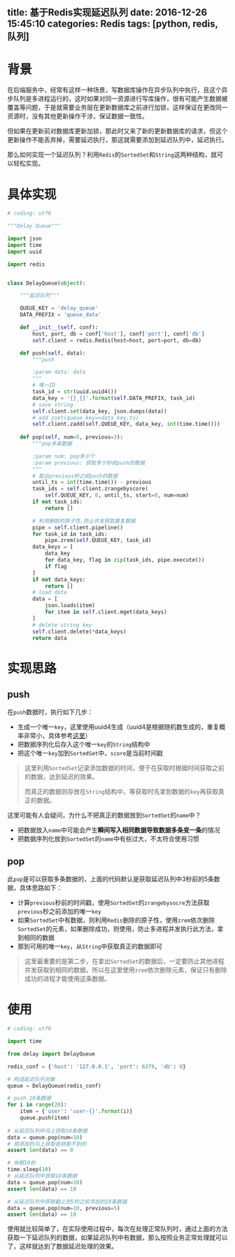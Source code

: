 title: 基于Redis实现延迟队列
date: 2016-12-26 15:45:10
categories: Redis
tags: [python, redis, 队列]
---

# 背景

在后端服务中，经常有这样一种场景，写数据库操作在异步队列中执行，且这个异步队列是多进程运行的，这时如果对同一资源进行写库操作，很有可能产生数据被覆盖等问题，于是就需要业务层在更新数据库之前进行加锁，这样保证在更改同一资源时，没有其他更新操作干涉，保证数据一致性。

但如果在更新前对数据库更新加锁，那此时又来了新的更新数据库的请求，但这个更新操作不能丢弃掉，需要延迟执行，那这就需要添加到延迟队列中，延迟执行。

那么如何实现一个延迟队列？利用`Redis`的`SortedSet`和`String`这两种结构，就可以轻松实现。

# 具体实现

```python
# coding: utf8

"""Delay Queue"""

import json
import time
import uuid

import redis


class DelayQueue(object):

    """延迟队列"""

    QUEUE_KEY = 'delay_queue'
    DATA_PREFIX = 'queue_data'

    def __init__(self, conf):
        host, port, db = conf['host'], conf['port'], conf['db']
        self.client = redis.Redis(host=host, port=port, db=db)

    def push(self, data):
        """push

        :param data: data
        """
        # 唯一ID
        task_id = str(uuid.uuid4())
        data_key = '{}_{}'.format(self.DATA_PREFIX, task_id)
        # save string
        self.client.set(data_key, json.dumps(data))
        # add zset(queue_key=>data_key,ts)
        self.client.zadd(self.QUEUE_KEY, data_key, int(time.time()))
        
    def pop(self, num=5, previous=3):
        """pop多条数据

        :param num: pop多少个
        :param previous: 获取多少秒前push的数据
        """
        # 取出previous秒之前push的数据
        until_ts = int(time.time()) - previous
        task_ids = self.client.zrangebyscore(
            self.QUEUE_KEY, 0, until_ts, start=0, num=num)
        if not task_ids:
            return []

        # 利用删除的原子性,防止并发获取重复数据
        pipe = self.client.pipeline()
        for task_id in task_ids:
            pipe.zrem(self.QUEUE_KEY, task_id)
        data_keys = [
            data_key
            for data_key, flag in zip(task_ids, pipe.execute())
            if flag
        ]
        if not data_keys:
            return []
        # load data
        data = [
            json.loads(item)
            for item in self.client.mget(data_keys)
        ]
        # delete string key
        self.client.delete(*data_keys)
        return data
```

<!-- more -->

# 实现思路

## push

在`push`数据时，执行如下几步：

- 生成一个唯一`key`，这里使用uuid4生成（uuid4是根据随机数生成的，重复概率非常小，具体参考[这里](https://en.wikipedia.org/wiki/Universally_unique_identifier)）
- 把数据序列化后存入这个唯一`key`的`String`结构中
- 把这个唯一`key`加到`SortedSet`中，`score`是当前时间戳

> 这里利用`SortedSet`记录添加数据的时间，便于在获取时根据时间获取之前的数据，达到延迟的效果。
>
> 而真正的数据则存放在`String`结构中，等获取时先拿到数据的`key`再获取真正的数据。

这里可能有人会疑问，为什么不把真正的数据放到`SortedSet`的`name`中？

- 把数据放入`name`中可能会产生**瞬间写入相同数据导致数据多条变一条**的情况
- 把数据序列化放到`SortedSet`的`name`中有些过大，不太符合使用习惯

## pop

此`pop`是可以获取多条数据的，上面的代码默认是获取延迟队列中3秒前的5条数据，具体思路如下：

- 计算`previous`秒前的时间戳，使用`SortedSet`的`zrangebysocre`方法获取`previous`秒之前添加的唯一`key`
- 如果`SortedSet`中有数据，则利用`Redis`删除的原子性，使用`zrem`依次删除`SortedSet`的元素，如果删除成功，则使用，防止多进程并发执行此方法，拿到相同的数据
- 那到可用的唯一`key`，从`String`中获取真正的数据即可

> 这里最重要的是第二步，在拿出`SortedSet`的数据后，一定要防止其他进程并发获取到相同的数据，所以在这里使用`zrem`依次删除元素，保证只有删除成功的进程才能使用这条数据。

# 使用

```python
# coding: utf8

import time

from delay import DelayQueue

redis_conf = {'host': '127.0.0.1', 'port': 6379, 'db': 0}

# 构造延迟队列对象
queue = DelayQueue(redis_conf)

# push 20条数据
for i in range(20):
    item = {'user': 'user-{}'.format(i)}
    queue.push(item)
    
# 从延迟队列中马上获取10条数据
data = queue.pop(num=10)
# 刚添加的马上获取是获取不到的
assert len(data) == 0

# 休眠10秒
time.sleep(10)
# 从延迟队列中获取10条数据
data = queue.pop(num=10)
assert len(data) == 10

# 从延迟队列中获取截止到5秒之前添加的10条数据
data = queue.pop(num=10, previous=5)
assert len(data) == 10
```

使用就比较简单了，在实际使用过程中，每次在处理正常队列时，通过上面的方法获取一下延迟队列的数据，如果延迟队列中有数据，那么按照业务正常处理就可以了，这样就达到了数据延迟处理的效果。


